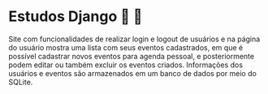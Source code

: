 # Estudos Django :calendar: :date:
Site com funcionalidades de realizar login e logout de usuários e na página do usuário mostra uma lista com seus eventos cadastrados, 
em que é possível cadastrar novos eventos para agenda pessoal, e posteriormente podem editar ou também excluir os eventos criados.
Informações dos usuários e eventos são armazenados em um banco de dados por meio do SQLite.


